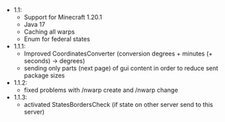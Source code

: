 - 1.1:
  - Support for Minecraft 1.20.1
  - Java 17
  - Caching all warps
  - Enum for federal states
- 1.1.1:
  - Improved CoordinatesConverter (conversion degrees + minutes (+ seconds) -> degrees)
  - sending only parts (next page) of gui content in order to reduce sent package sizes
- 1.1.2:
  - fixed problems with /nwarp create and /nwarp change
- 1.1.3:
  - activated StatesBordersCheck (if state on other server send to this server)